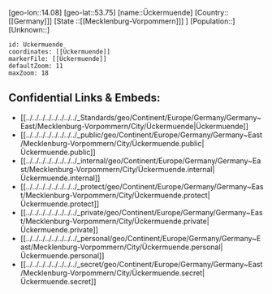 ﻿---
location: [53.75,14.08]
mapzoom: [7,12] 
mapmarker: city 
type: City
tags:
- geo/City


SpocWebEntityId: 35896
isDeleted: false
confidential: public

---
[geo-lon::14.08]
[geo-lat::53.75]
[name::Ückermuende]
[Country::[[Germany]]]
[State ::[[Mecklenburg-Vorpommern]]] ]
[Population::]
[Unknown::]


```leaflet
id: Ückermuende
coordinates: [[Ückermuende]]
markerFile: [[Ückermuende]]
defaultZoom: 11 
maxZoom: 18
```


## Confidential Links & Embeds: 
- [[../../../../../../../../_Standards/geo/Continent/Europe/Germany/Germany~East/Mecklenburg-Vorpommern/City/Ückermuende|Ückermuende]] 
- [[../../../../../../../../_public/geo/Continent/Europe/Germany/Germany~East/Mecklenburg-Vorpommern/City/Ückermuende.public|Ückermuende.public]] 
- [[../../../../../../../../_internal/geo/Continent/Europe/Germany/Germany~East/Mecklenburg-Vorpommern/City/Ückermuende.internal|Ückermuende.internal]] 
- [[../../../../../../../../_protect/geo/Continent/Europe/Germany/Germany~East/Mecklenburg-Vorpommern/City/Ückermuende.protect|Ückermuende.protect]] 
- [[../../../../../../../../_private/geo/Continent/Europe/Germany/Germany~East/Mecklenburg-Vorpommern/City/Ückermuende.private|Ückermuende.private]] 
- [[../../../../../../../../_personal/geo/Continent/Europe/Germany/Germany~East/Mecklenburg-Vorpommern/City/Ückermuende.personal|Ückermuende.personal]] 
- [[../../../../../../../../_secret/geo/Continent/Europe/Germany/Germany~East/Mecklenburg-Vorpommern/City/Ückermuende.secret|Ückermuende.secret]] 
